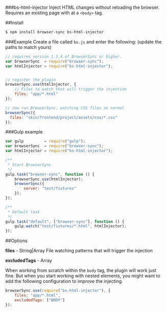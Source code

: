 ###bs-html-injector
Inject HTML changes without reloading the browser. Requires an existing page with at a `<body>` tag.

##Install 

```bash
$ npm install browser-sync bs-html-injector
```

###Example
Create a file called `bs.js` and enter the following: (update the paths to match yours)

```js
// requires version 1.3.4 of BrowserSync or higher.
var browserSync  = require("browser-sync");
var htmlInjector = require("bs-html-injector");


// register the plugin
browserSync.use(htmlInjector, {
    // Files to watch that will trigger the injection
    files: "app/*.html" 
});

// now run BrowserSync, watching CSS files as normal
browserSync({
  files: "skin/frontend/project/assets/css/*.css"
});
```

###Gulp example

```js
var gulp         = require("gulp");
var browserSync  = require("browser-sync");
var htmlInjector = require("bs-html-injector");

/**
 * Start BrowserSync
 */
gulp.task("browser-sync", function () {
    browserSync.use(htmlInjector);
    browserSync({
        server: "test/fixtures"
    });
});

/**
 * Default task
 */
gulp.task("default", ["browser-sync"], function () {
    gulp.watch("test/fixtures/*.html", htmlInjector);
});
```

##Options

**files** - String|Array
File watching patterns that will trigger the injection

**excludedTags** - Array

When working from scratch within the `body` tag, the plugin will work just fine. But when you start
working with nested elements, you might want to add the following configuration to improve the 
injecting.

```js
browserSync.use(require("bs-html-injector"), {
    files: "app/*.html",
    excludedTags: ["BODY"]
});
```